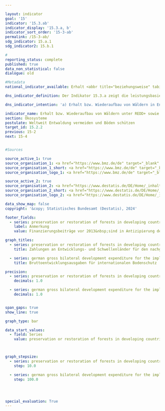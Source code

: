 ```yaml
---

layout: indicator        
goal: '15'        
indicator: '15.3.ab'        
indicator_display: '15.3.a, b'        
indicator_sort_order: '15-3-ab'        
permalink: /15-3-ab/        
sdg_indicator: 15.a.1
sdg_indicator2: 15.b.1        

#
reporting_status: complete        
published: true        
data_non_statistical: false        
dialogue: old

#Metadata        
national_indicator_available: Erhalt <abbr title="beziehungsweise" tabindex="0">bzw.</abbr> Wiederaufbau von Wäldern unter <abbr title="Reducing Emissions from Deforestation and Forest Degradation (Minderung von Emissionen aus Entwaldung und Schädigung von Wäldern)" tabindex="0">REDD</abbr>+ sowie internationaler Bodenschutz        

dns_indicator_definition: Der Indikator 15.3.a zeigt die leistungsbasierten Nettoentwicklungsausgaben Deutschlands an Entwicklungs- und Schwellenländer für den nachgewiesenen Erhalt <abbr title="beziehungsweise" tabindex="0">bzw.</abbr> Wiederaufbau von Wäldern unter dem <abbr title="Reducing Emissions from Deforestation and Forest Degradation (Minderung von Emissionen aus Entwaldung und Schädigung von Wäldern)" tabindex="0">REDD</abbr>+-Regelwerk (Reducing Emissions from Deforestation and Forest Degradation). <abbr title="Reducing Emissions from Deforestation and Forest Degradation (Minderung von Emissionen aus Entwaldung und Schädigung von Wäldern)" tabindex="0">REDD</abbr>+&nbsp;ist ein internationales Konzept, welches Regierungen und lokale Gemeinschaften in Entwicklungsländern finanziell dafür belohnt, dass sie die Entwaldung und damit Emissionen nachweislich reduzieren. Die ausgezahlten Beträge orientieren sich am Umfang der ermittelten Emissionsreduktion <abbr title="beziehungsweise" tabindex="0">bzw.</abbr> des zusätzlich gespeicherten Kohlenstoffes.<br>Der Indikator 15.3.b umfasst die bilateralen Bruttoentwicklungsausgaben Deutschlands im Zusammenhang mit der Umsetzung des Übereinkommens der Vereinten Nationen (<abbr title="Vereinte Nationen" tabindex="0">VN</abbr>) zur Bekämpfung der Wüstenbildung in Entwicklungs- und Schwellenländern.        

dns_indicator_intention: 'a) Erhalt bzw. Wiederaufbau von Wäldern in Entwicklungsländern unter dem REDD+-Regelwerk: Steigerung der Zahlungen bis 2030<br>b) Deutscher bilateraler Beitrag zur Umsetzung der VN Konvention zur Bekämpfung der Wüstenbildung (UNCCD): Steigerung der ausgezahlten Mittel für internationalen Bodenschutz bis 2030'  

indicator_name: Erhalt bzw. Wiederaufbau von Wäldern unter REDD+ sowie internationaler Bodenschutz        
section: Ökosysteme        
postulate: Weltweit Entwaldung vermeiden und Böden schützen        
target_id: 15.2.2        
previous: 15-2        
next: 15-4               


#Sources        

source_active_1: true
source_organisation_1: <a href="https://www.bmz.de/de" target="_blank" onclick="return confirm_alert('des Bundesministeriums für wirtschaftliche Zusammenarbeit und Entwicklung', 'De')">Bundesministerium für wirtschaftliche Zusammenarbeit und Entwicklung</a>
source_organisation_1_short: <a href="https://www.bmz.de/de" target="_blank" onclick="return confirm_alert('des Bundesministeriums für wirtschaftliche Zusammenarbeit und Entwicklung', 'De')">Bundesministerium für wirtschaftliche Zusammenarbeit und Entwicklung</a>
source_organisation_logo_1: <a href="https://www.bmz.de/de" target="_blank" onclick="return confirm_alert('des Bundesministeriums für wirtschaftliche Zusammenarbeit und Entwicklung', 'De')"><img src="https://dns-indikatoren.de/public/OrgImgDe/bmz.png" alt="Bundesministerium für wirtschaftliche Zusammenarbeit und Entwicklung" title=" Klicken Sie hier um zur Homepage der Organisation Bundesministerium für wirtschaftliche Zusammenarbeit und Entwicklung zu gelangen." style="height:60px; width:148px; border:transparent"/></a>

source_active_2: true
source_organisation_2: <a href="https://www.destatis.de/DE/Home/_inhalt.html" target="_blank">Statistisches Bundesamt</a>
source_organisation_2_short: <a href="https://www.destatis.de/DE/Home/_inhalt.html" target="_blank">Statistisches Bundesamt</a>
source_organisation_logo_2: <a href="https://www.destatis.de/DE/Home/_inhalt.html" target="_blank"><img src="https://dns-indikatoren.de/public/OrgImgDe/destatis.png" alt="Statistisches Bundesamt" title=" Klicken Sie hier um zur Homepage der Organisation Statistisches Bundesamt zu gelangen." style="height:60px; width:148px; border:transparent"/></a>

data_show_map: false        
copyright: '&copy; Statistisches Bundesamt (Destatis), 2024'        

footer_fields:
  - series: preservation or restoration of forests in developing countries under the redd+ rulebook
    label: Anmerkung
    value: Finanzierungsbeiträge vor 2013&nbsp;sind in Antizipierung des <abbr title="Reducing Emissions from Deforestation and Forest Degradation (Minderung von Emissionen aus Entwaldung und Schädigung von Wäldern)" tabindex="0">REDD</abbr>+-Regelwerks erfolgt.        

graph_titles:
  - series: preservation or restoration of forests in developing countries under the redd+ rulebook
    title: Zahlungen an Entwicklungs- und Schwellenländer für den nachgewiesenen Erhalt bzw. Wiederaufbau von Wäldern unter dem REDD+-Regelwerk

  - series: german gross bilateral development expenditure for the implementation of the un convention to combat desertification
    title: Bruttoentwicklungsausgaben für internationalen Bodenschutz

precision:
  - series: preservation or restoration of forests in developing countries under the redd+ rulebook
    decimals: 1.0

  - series: german gross bilateral development expenditure for the implementation of the un convention to combat desertification
    decimals: 1.0


span_gaps: true        
show_line: true        

graph_type: bar        

data_start_values:
  - field: Series
    value: preservation or restoration of forests in developing countries under the redd+ rulebook        



graph_stepsize:
  - series: preservation or restoration of forests in developing countries under the redd+ rulebook
    step: 10.0

  - series: german gross bilateral development expenditure for the implementation of the un convention to combat desertification
    step: 100.0




special_evaluation: True        
---
```

